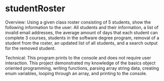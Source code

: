# studentRoster

Overview: Using a given class roster consisting of 5 students, show the following information to the user:
All students and their information, a list of invalid email addresses, the average amount of days that each student can complete 3 courses, students in the software degree program, removal of a student from the roster, an updated list of all students, and a search output for the removed student.

Technical: This program prints to the console and does not require user interaction. This project demonstrated my knowledge of the basics object oriented programming, writing functions, parsing array string data, creating enum variables, looping through an array, and printing to the console.
